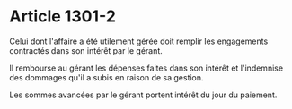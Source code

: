 # Article 1301-2

Celui dont l'affaire a été utilement gérée doit remplir les engagements contractés dans son intérêt par le gérant.

Il rembourse au gérant les dépenses faites dans son intérêt et l'indemnise des dommages qu'il a subis en raison de sa gestion.

Les sommes avancées par le gérant portent intérêt du jour du paiement.
